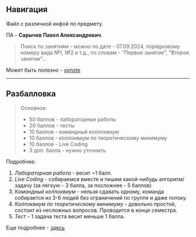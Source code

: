 ## Навигация

Файл с различной инфой по предмету.

ПА - **Сарычев Павел Александрович**.

>Поиск по занятиям - можно по дате - 07.09.2024, порядковому номеру вида №1, №2 и т.д., по словам - "Первое занятие", "Второе занятие"...

Может быть полезно - [yonote](https://dm-aisd.yonote.ru/share/itmo_dm_aisd)

---
## Разбалловка

>Основное:
> - 50 баллов - лабораторные работы
> - 20 баллов - тесты
> - 10 баллов - командный коллоквиум
> - 10 баллов - коллоквиум по теоретическому минимуму
> - 10 баллов - Live Coding
> - 3 доп. балла - нужно уточнить

Подробнее:
1. _Лабораторная работа_ - весит ~1 балл.
2. _Live Coding_ - собираемся вместе и пишем какой-нибудь алгоритм/задачу (за легкую - 3 балла, за посложнее - 5 баллов)
3. _Командный коллоквиум_ - нельзя сдавать одному, команда собирается из 3-6 людей без ограничений по группе и даже потоку.
4. _Коллоквиум по теоретическому минимуму_ - довольно простой, состоит из несложных вопросов. Проводится в конце семестра.
5. _Тест_ - 1 задача теста весит меньше 1 балла.

Еще подробнее - [здесь](https://dm-aisd.yonote.ru/share/itmo_dm_aisd)